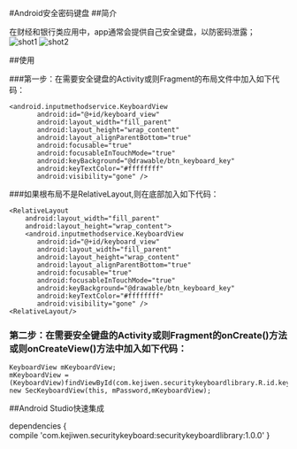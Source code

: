 #Android安全密码键盘
##简介

在财经和银行类应用中，app通常会提供自己安全键盘，以防密码泄露；   
![shot1](https://github.com/tangqifa/AndroidSecurityKeyboard/blob/master/Screenshot/zimu.png "字母键盘")
![shot2](https://github.com/tangqifa/AndroidSecurityKeyboard/blob/master/Screenshot/number.png "数字键盘")

##使用

###第一步：在需要安全键盘的Activity或则Fragment的布局文件中加入如下代码：

    <android.inputmethodservice.KeyboardView
           android:id="@+id/keyboard_view"
           android:layout_width="fill_parent"
           android:layout_height="wrap_content"
           android:layout_alignParentBottom="true"
           android:focusable="true"
           android:focusableInTouchMode="true"
           android:keyBackground="@drawable/btn_keyboard_key"
           android:keyTextColor="#ffffffff"
           android:visibility="gone" />

###如果根布局不是RelativeLayout,则在底部加入如下代码：

    <RelativeLayout
        android:layout_width="fill_parent"
        android:layout_height="wrap_content">
        <android.inputmethodservice.KeyboardView
           android:id="@+id/keyboard_view"
           android:layout_width="fill_parent"
           android:layout_height="wrap_content"
           android:layout_alignParentBottom="true"
           android:focusable="true"
           android:focusableInTouchMode="true"
           android:keyBackground="@drawable/btn_keyboard_key"
           android:keyTextColor="#ffffffff"
           android:visibility="gone" />
    <RelativeLayout/>

### 第二步：在需要安全键盘的Activity或则Fragment的onCreate()方法或则onCreateView()方法中加入如下代码：

    KeyboardView mKeyboardView;
    mKeyboardView =   (KeyboardView)findViewById(com.kejiwen.securitykeyboardlibrary.R.id.keyboard_view);
    new SecKeyboardView(this, mPassword,mKeyboardView);

##Android Studio快速集成

dependencies {   
compile 'com.kejiwen.securitykeyboard:securitykeyboardlibrary:1.0.0'
}
